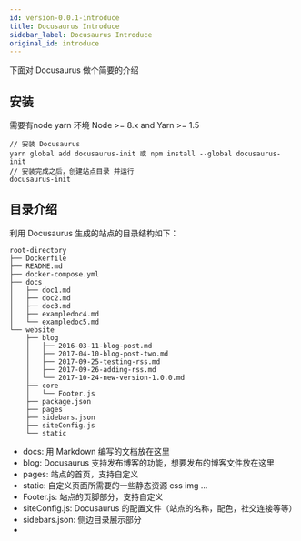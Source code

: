 ```yaml
---
id: version-0.0.1-introduce
title: Docusaurus Introduce
sidebar_label: Docusaurus Introduce
original_id: introduce
---
```


下面对 Docusaurus 做个简要的介绍

## 安装

需要有node yarn 环境 Node >= 8.x and Yarn >= 1.5

```
// 安装 Docusaurus
yarn global add docusaurus-init 或 npm install --global docusaurus-init
// 安装完成之后，创建站点目录 并运行
docusaurus-init
```

## 目录介绍

利用 Docusaurus 生成的站点的目录结构如下：

``` 
root-directory
├── Dockerfile
├── README.md
├── docker-compose.yml
├── docs
│   ├── doc1.md
│   ├── doc2.md
│   ├── doc3.md
│   ├── exampledoc4.md
│   └── exampledoc5.md
└── website
    ├── blog
    │   ├── 2016-03-11-blog-post.md
    │   ├── 2017-04-10-blog-post-two.md
    │   ├── 2017-09-25-testing-rss.md
    │   ├── 2017-09-26-adding-rss.md
    │   └── 2017-10-24-new-version-1.0.0.md
    ├── core
    │   └── Footer.js
    ├── package.json
    ├── pages
    ├── sidebars.json
    ├── siteConfig.js
    └── static
```

 - docs: 用 Markdown 编写的文档放在这里
 - blog: Docusaurus 支持发布博客的功能，想要发布的博客文件放在这里
 - pages: 站点的首页，支持自定义
 - static: 自定义页面所需要的一些静态资源 css img ...
 - Footer.js: 站点的页脚部分，支持自定义
 - siteConfig.js: Docusaurus 的配置文件（站点的名称，配色，社交连接等等）
 - sidebars.json: 侧边目录展示部分
 - 